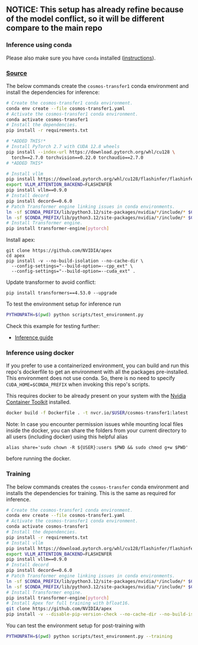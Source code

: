 
## NOTICE: This setup has already refine because of the model conflict, so it will be different compare to the main repo

### Inference using conda

Please also make sure you have `conda` installed ([instructions](https://docs.conda.io/projects/conda/en/latest/user-guide/install/index.html)).


### [Source](https://github.com/nvidia-cosmos/cosmos-transfer1/issues/181)
The below commands create the `cosmos-transfer1` conda environment and install the dependencies for inference:
```bash
# Create the cosmos-transfer1 conda environment.
conda env create --file cosmos-transfer1.yaml
# Activate the cosmos-transfer1 conda environment.
conda activate cosmos-transfer1
# Install the dependencies.
pip install -r requirements.txt

# *ADDED THIS!*
# Install PyTorch 2.7 with CUDA 12.8 wheels
pip install --index-url https://download.pytorch.org/whl/cu128 \
  torch==2.7.0 torchvision==0.22.0 torchaudio==2.7.0
# *ADDED THIS*

# Install vllm
pip install https://download.pytorch.org/whl/cu128/flashinfer/flashinfer_python-0.2.5%2Bcu128torch2.7-cp38-abi3-linux_x86_64.whl
export VLLM_ATTENTION_BACKEND=FLASHINFER
pip install vllm==0.9.0
# Install decord
pip install decord==0.6.0
# Patch Transformer engine linking issues in conda environments.
ln -sf $CONDA_PREFIX/lib/python3.12/site-packages/nvidia/*/include/* $CONDA_PREFIX/include/
ln -sf $CONDA_PREFIX/lib/python3.12/site-packages/nvidia/*/include/* $CONDA_PREFIX/include/python3.12
# Install Transformer engine.
pip install transformer-engine[pytorch]
```

Install apex:
```
git clone https://github.com/NVIDIA/apex
cd apex
pip install -v --no-build-isolation --no-cache-dir \
  --config-settings="--build-option=--cpp_ext" \
  --config-settings="--build-option=--cuda_ext" .
```

Update transformer to avoid conflict:

```
pip install transformers==4.53.0 --upgrade
```


To test the environment setup for inference run
```bash
PYTHONPATH=$(pwd) python scripts/test_environment.py
```

Check this example for testing further:
  - [Inference guide](examples/inference_cosmos_transfer1_7b.md#example-2-distilled-single-control-edge)

### Inference using docker

If you prefer to use a containerized environment, you can build and run this repo's dockerfile to get an environment with all the packages pre-installed. This environment does not use conda. So, there is no need to specify `CUDA_HOME=$CONDA_PREFIX` when invoking this repo's scripts.

This requires docker to be already present on your system with the [Nvidia Container Toolkit](https://docs.nvidia.com/datacenter/cloud-native/container-toolkit/latest/install-guide.html) installed.

```bash
docker build -f Dockerfile . -t nvcr.io/$USER/cosmos-transfer1:latest
```

Note: In case you encounter permission issues while mounting local files inside the docker, you can share the folders from your current directory to all users (including docker) using this helpful alias
```
alias share='sudo chown -R ${USER}:users $PWD && sudo chmod g+w $PWD'
```
before running the docker.

### Training

The below commands creates the `cosmos-transfer` conda environment and installs the dependencies for training. This is the same as required for inference.
```bash
# Create the cosmos-transfer1 conda environment.
conda env create --file cosmos-transfer1.yaml
# Activate the cosmos-transfer1 conda environment.
conda activate cosmos-transfer1
# Install the dependencies.
pip install -r requirements.txt
# Install vllm
pip install https://download.pytorch.org/whl/cu128/flashinfer/flashinfer_python-0.2.5%2Bcu128torch2.7-cp38-abi3-linux_x86_64.whl
export VLLM_ATTENTION_BACKEND=FLASHINFER
pip install vllm==0.9.0
# Install decord
pip install decord==0.6.0
# Patch Transformer engine linking issues in conda environments.
ln -sf $CONDA_PREFIX/lib/python3.12/site-packages/nvidia/*/include/* $CONDA_PREFIX/include/
ln -sf $CONDA_PREFIX/lib/python3.12/site-packages/nvidia/*/include/* $CONDA_PREFIX/include/python3.12
# Install Transformer engine.
pip install transformer-engine[pytorch]
# Install Apex for full training with bfloat16.
git clone https://github.com/NVIDIA/apex
pip install -v --disable-pip-version-check --no-cache-dir --no-build-isolation --config-settings "--build-option=--cpp_ext" --config-settings "--build-option=--cuda_ext" ./apex
```

You can test the environment setup for post-training with
```bash
PYTHONPATH=$(pwd) python scripts/test_environment.py --training
```

